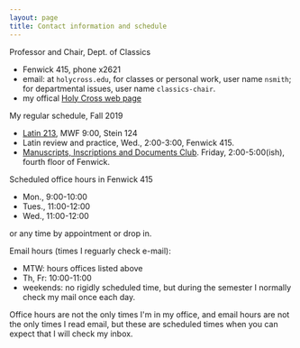 ```yaml
---
layout: page
title: Contact information and schedule
---
```



Professor and Chair, Dept. of Classics

- Fenwick 415, phone x2621
- email: at `holycross.edu`, for classes or personal work, user name `nsmith`;  for departmental issues, user name `classics-chair`.
- my offical [Holy Cross web page](http://www.holycross.edu/academics/programs/classics/faculty/neel-smith)

My regular schedule, Fall 2019

-  [Latin 213](http://shot.holycross.edu/courses/IntermediateLatin/F19/), MWF 9:00, Stein 124
-  Latin review and practice, Wed., 2:00-3:00, Fenwick 415.
-  [Manuscripts, Inscriptions and Documents Club](https://github.io/hcmid).  Friday, 2:00-5:00(ish), fourth floor of Fenwick.

Scheduled office hours in Fenwick 415

- Mon., 9:00-10:00
- Tues., 11:00-12:00
- Wed., 11:00-12:00


or any time by appointment or drop in.

Email hours (times I reguarly check e-mail):

- MTW:  hours offices listed above
- Th, Fr:  10:00-11:00
- weekends: no rigidly scheduled time, but during the semester I normally check my mail once each day.

Office hours are not the only times I'm in my office, and email hours are not the only times I read email, but these are scheduled times when you can expect that I will check my inbox.
